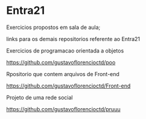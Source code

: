 # Entra21
Exercicios propostos em sala de aula;

links para os demais repositorios referente ao Entra21

Exercicios de programacao orientada a objetos

https://github.com/gustavoflorencioctd/poo

Rpositorio que contem arquivos de Front-end

https://github.com/gustavoflorencioctd/Front-end

Projeto de uma rede social

https://github.com/gustavoflorencioctd/pruuu
